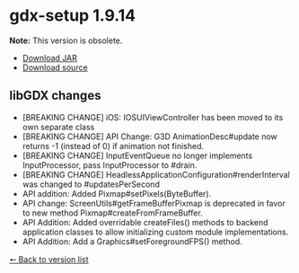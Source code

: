 # gdx-setup 1.9.14

**Note:** This version is obsolete.

* [Download JAR](https://github.com/JavaCakeGames/gdx-setup-archive/blob/main/gdx-setup_1.9.14.jar)
* [Download source](https://github.com/JavaCakeGames/gdx-setup-archive/blob/main/sources/gdx-setup_1.9.14.zip)

## libGDX changes

- \[BREAKING CHANGE\] iOS: IOSUIViewController has been moved to its own separate class 
- \[BREAKING CHANGE\] API Change: G3D AnimationDesc#update now returns -1 (instead of 0) if animation not finished.
- \[BREAKING CHANGE\] InputEventQueue no longer implements InputProcessor, pass InputProcessor to #drain.
- \[BREAKING CHANGE\] HeadlessApplicationConfiguration#renderInterval was changed to #updatesPerSecond
- API addition: Added Pixmap#setPixels(ByteBuffer).
- API change: ScreenUtils#getFrameBufferPixmap is deprecated in favor to new method Pixmap#createFromFrameBuffer.
- API Addition: Added overridable createFiles() methods to backend application classes to allow initializing custom module implementations.
- API Addition: Add a Graphics#setForegroundFPS() method.

[🠔 Back to version list](https://javacakegames.github.io/gdx-setup-archive/)

